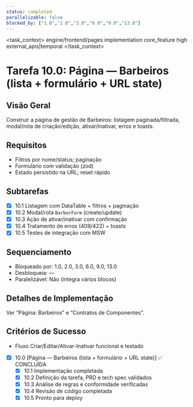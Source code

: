 ```yaml
---
status: completed
parallelizable: false
blocked_by: ["1.0","2.0","3.0","6.0","9.0","13.0"]
---
```


<task_context>
<domain>engine/frontend/pages</domain>
<type>implementation</type>
<scope>core_feature</scope>
<complexity>high</complexity>
<dependencies>external_apis|temporal</dependencies>
<unblocks></unblocks>
</task_context>

# Tarefa 10.0: Página — Barbeiros (lista + formulário + URL state)

## Visão Geral
Construir a página de gestão de Barbeiros: listagem paginada/filtrada, modal/rota de criação/edição, ativar/inativar, erros e toasts.

## Requisitos
- Filtros por nome/status; paginação
- Formulário com validação (zod)
- Estado persistido na URL; reset rápido

## Subtarefas
- [x] 10.1 Listagem com DataTable + filtros + paginação
- [x] 10.2 Modal/rota `BarberForm` (create/update)
- [x] 10.3 Ação de ativar/inativar com confirmação
- [x] 10.4 Tratamento de erros (409/422) + toasts
- [x] 10.5 Testes de integração com MSW

## Sequenciamento
- Bloqueado por: 1.0, 2.0, 3.0, 6.0, 9.0, 13.0
- Desbloqueia: —
- Paralelizável: Não (integra vários blocos)

## Detalhes de Implementação
Ver “Página: Barbeiros” e “Contratos de Componentes”.

## Critérios de Sucesso
- Fluxo Criar/Editar/Ativar-Inativar funcional e testado

- [x] 10.0 [Página — Barbeiros (lista + formulário + URL state)] ✅ CONCLUÍDA
  - [x] 10.1 Implementação completada
  - [x] 10.2 Definição da tarefa, PRD e tech spec validados
  - [x] 10.3 Análise de regras e conformidade verificadas
  - [x] 10.4 Revisão de código completada
  - [x] 10.5 Pronto para deploy

